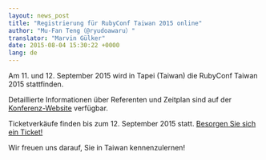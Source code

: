 ```yaml
---
layout: news_post
title: "Registrierung für RubyConf Taiwan 2015 online"
author: "Mu-Fan Teng（@ryudoawaru）"
translator: "Marvin Gülker"
date: 2015-08-04 15:30:22 +0000
lang: de
---
```


Am 11. und 12. September 2015 wird in Tapei (Taiwan) die RubyConf
Taiwan 2015 stattfinden.

Detaillierte Informationen über Referenten und Zeitplan sind auf der
[Konferenz-Website](http://rubyconf.tw) verfügbar.

Ticketverkäufe finden bis zum 12. September 2015 statt.
[Besorgen Sie sich ein Ticket!](http://rubytaiwan.kktix.cc/events/rubyconftw2015?locale=en)

Wir freuen uns darauf, Sie in Taiwan kennenzulernen!
